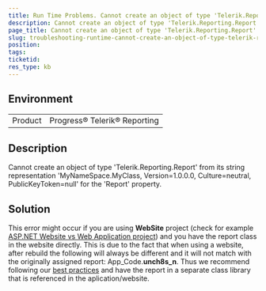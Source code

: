 ```yaml
---
title: Run Time Problems. Cannot create an object of type 'Telerik.Reporting.Report' from its string representation.
description: Cannot create an object of type 'Telerik.Reporting.Report' from its string representation 'MyNameSpace.MyClass, Version=1.0.0.0, Culture=neutral, PublicKeyToken=null' for the 'Report' property.
page_title: Cannot create an object of type 'Telerik.Reporting.Report' from its string representation.
slug: troubleshooting-runtime-cannot-create-an-object-of-type-telerik-reporting-report-from-its-string-representation
position: 
tags: 
ticketid: 
res_type: kb
---
```


## Environment
<table>
	<tr>
		<td>Product</td>
		<td>Progress® Telerik® Reporting</td>
	</tr>
</table>


## Description
Cannot create an object of type 'Telerik.Reporting.Report' from its string representation 'MyNameSpace.MyClass, Version=1.0.0.0, Culture=neutral, PublicKeyToken=null' for the 'Report' property.

## Solution
This error might occur if you are using __WebSite__ project (check for example [ASP.NET Website vs Web Application project](https://www.c-sharpcorner.com/uploadfile/kalisk/Asp-Net-website-vs-web-application-project/)) and you have the report class in the website directly. This is due to the fact that when using a website, after rebuild the following will always be different and it will not match with the originally assigned report: App_Code.**unch8s_n**. Thus we recommend following our [best practices](../quick-start-overview) and have the report in a separate class library that is referenced in the aplication/website.
